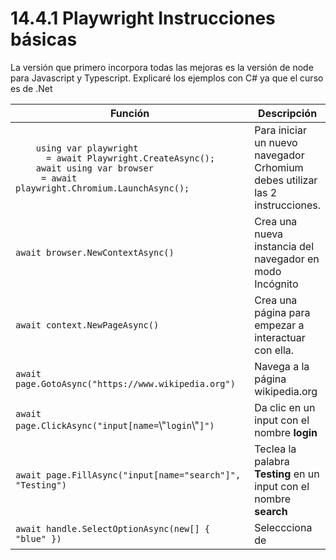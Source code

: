# 14.4.1 Playwright Instrucciones básicas

La versión que primero incorpora todas las mejoras es la versión de node para Javascript y Typescript. Explicaré los ejemplos con C# ya que el curso es de .Net

<table><thead><tr><th width="485.0826010544816">Función</th><th>Descripción</th></tr></thead><tbody><tr><td><p></p><pre><code>    using var playwright 
      = await Playwright.CreateAsync();
    await using var browser
     = await playwright.Chromium.LaunchAsync();
</code></pre></td><td>Para iniciar un nuevo navegador Crhomium debes utilizar las 2 instrucciones.</td></tr><tr><td><code>await browser.NewContextAsync()</code></td><td>Crea una nueva instancia del navegador en modo Incógnito</td></tr><tr><td><code>await context.NewPageAsync()</code></td><td>Crea una página para empezar a interactuar con ella.</td></tr><tr><td><code>await page.GotoAsync("https://www.wikipedia.org")</code></td><td>Navega a la página wikipedia.org</td></tr><tr><td><code>await page.ClickAsync("input[name=</code>\"<code>login</code>\"<code>]")</code></td><td>Da clic en un input con el nombre <strong>login</strong></td></tr><tr><td><code>await page.FillAsync("input[name="search"]", "Testing")</code></td><td>Teclea la palabra <strong>Testing</strong> en un input con el nombre <strong>search</strong></td></tr><tr><td><code>await handle.SelectOptionAsync(new[] { "blue" })</code></td><td>Seleccciona de</td></tr></tbody></table>

